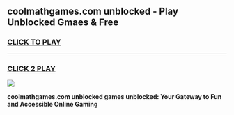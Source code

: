 
## coolmathgames.com unblocked - Play Unblocked Gmaes & Free
<h3>
<a href="https://news.freeplayer.one?title=coolmathgames.com_unblocked&ref=16F">CLICK TO PLAY</a></h3>
<hr>

<h3>
<a href="https://news.freeplayer.one?title=coolmathgames.com_unblocked&ref=16F">CLICK 2 PLAY</a>
  
</h3>

<a href="https://news.freeplayer.one?title=coolmathgames.com_unblocked&ref=16F/"><img src="https://clearcache.store/games.png"></a>


**coolmathgames.com unblocked games unblocked: Your Gateway to Fun and Accessible Online Gaming**
